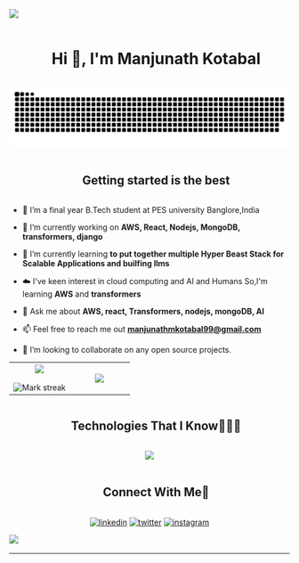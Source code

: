 <!--horizontal divider(gradiant)-->
<img src="https://user-images.githubusercontent.com/73097560/115834477-dbab4500-a447-11eb-908a-139a6edaec5c.gif">

<!--h1 without bottom border-->
<div id="user-content-toc">
  <ul align="center">
    <summary><h1 style="display: inline-block">Hi 👋, I'm Manjunath Kotabal</h1></summary>
  </ul>
</div>


<!--- snake -->
<div align="center">
  <img  src="https://github.com/1999AZZAR/1999AZZAR/blob/main/resources/img/grid-snake.svg"
       alt="snake" /></a>
</div>


<!--h2 without bottom border-->
<div id="user-content-toc">
  <ul align="center">
    <summary><h2 style="display: inline-block">Getting started is the best</h2></summary>
  </ul>
</div>


<!--Intro start-->
- 🌱 I’m a final year B.Tech student at PES university Banglore,India

- 🔭 I’m currently working on **AWS, React, Nodejs, MongoDB, transformers, django**

- 🌱 I’m currently learning **to put together multiple Hyper Beast Stack for Scalable Applications and builfing llms**

- ☁️ I've keen interest in cloud computing and AI and Humans So,I'm learning **AWS** and **transformers**

- 💬 Ask me about **AWS, react, Transformers, nodejs, mongoDB, AI**

- 📫 Feel free to reach me out **manjunathmkotabal99@gmail.com**

- 💞️ I’m looking to collaborate on any open source projects.

<!--Intro end-->

<!--- stats & Trophy (start) -->
<p align="center">
  <!--- stats (start) -->
<table align="center">
<tr border="none">
<td width="50%" align="center">
  
  <img  align="center"  src="https://github-readme-stats.vercel.app/api?username=manjunathmkotabal&theme=dark&show_icons=true&count_private=true" />
  <br></br>
  <img  title="🔥 Get streak stats for your profile at git.io/streak-stats" alt="Mark streak" src="https://github-readme-streak-stats.herokuapp.com/?user=manjunathmkotabal&theme=dark&hide_border=false" /> 
</td>

<td width="50%" align="center">

  <img  align="center"  src="https://github-readme-stats.anuraghazra1.vercel.app/api/top-langs/?username=manjunathmkotabal&theme=dark&hide_border=false&no-bg=true&no-frame=true&langs_count=10"/>
  
  </td>
</tr>
</table>
<!--- stats (end) -->

</p>        
<!--- stats (end) -->

<!--h1 without bottom border-->
<div id="user-content-toc">
  <ul align="center">
    <summary><h2 style="display: inline-block">Technologies That I Know👨🏻‍💻</h2></summary>
  </ul>
</div>
<!--tech stack icons-->
<!-- <p align="center">
  <a href="https://skillicons.dev">
    <img src="https://skillicons.dev/icons?i=git,aws,bootstrap,c,cpp,css,docker,kubernetes,dynamodb,express,figma,firebase,github,html,idea,java,js,linux,md,materialui,mongodb,mysql,nextjs,nodejs,postman,py,react,redux,tailwind,ts,vscode&perline=14,java,bash,cassandra,django,jenkins,nginx,rabbitmq,tensorflow" />
  </a>
</p> -->
<p align="center">
  <a href="https://skillicons.dev">
    <img src="https://skillicons.dev/icons?i=git,aws,bootstrap,c,cpp,css,kubernetes,docker,dynamodb,express,figma,firebase,github,html,idea,java,js,linux,md,materialui,mongodb,mysql,nextjs,nodejs,postman,py,react,redux,tailwind,ts,bash,cassandra,django,jenkins,nginx,rabbitmq,tensorflow,vscode&perline=14" />
  </a>
</p>


<!-- Connect with me -->
<!--h2 without bottom border-->
<div id="user-content-toc">
  <ul align="center">
    <summary><h2 style="display: inline-block">Connect With Me🤝</h2></summary>
  </ul>
</div>

<!--icons and links-->
<p align="center">
<a href="https://www.linkedin.com/in/manjunath-kotabal-239a1321b/" target="blank"><img align="center" src="https://user-images.githubusercontent.com/88904952/234979284-68c11d7f-1acc-4f0c-ac78-044e1037d7b0.png" alt="linkedin" height="50" width="50" /></a>
<a href="https://twitter.com/manjukotabal" target="blank"><img align="center" src="https://user-images.githubusercontent.com/88904952/234980676-61bfb021-ecc8-48f7-88e6-34c1b06c4a58.png" alt="twitter" height="50" width="50" /></a> 
<a href="https://www.instagram.com/m_kotabal/" target="blank"><img align="center" src="https://user-images.githubusercontent.com/88904952/234981169-2dd1e58f-4b7e-468c-8213-034ba62156c3.png" alt="instagram" height="50" width="50" /></a>
</p>

<!--horizontal divider(gradiant)-->
<img src="https://user-images.githubusercontent.com/73097560/115834477-dbab4500-a447-11eb-908a-139a6edaec5c.gif">

----------------------------------------------------------------------
